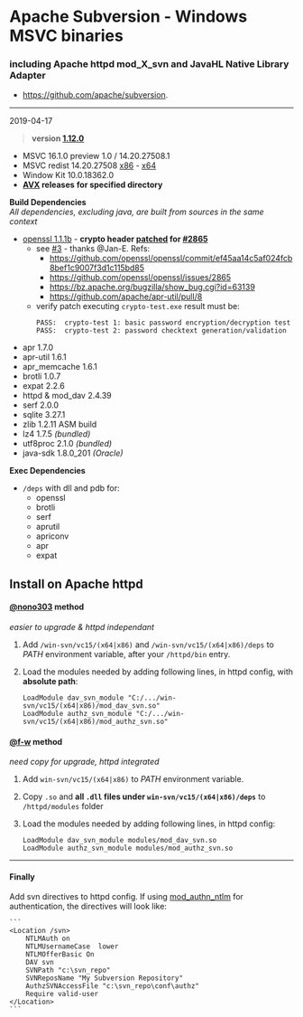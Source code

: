 # Apache Subversion - Windows MSVC binaries #
### including Apache httpd mod_X_svn and JavaHL Native Library Adapter   
 - https://github.com/apache/subversion.
----
2019-04-17
> **version [1.12.0](https://github.com/apache/subversion/tree/1.12.0)**

- MSVC 16.1.0 preview 1.0 / 14.20.27508.1
 - MSVC redist 14.20.27508 [x86](https://download.visualstudio.microsoft.com/download/pr/092cda8f-872f-47fd-b549-54bbb8a81877/ddc5ec3f90091ca690a67d0d697f1242/vc_redist.x86.exe) - [x64](https://download.visualstudio.microsoft.com/download/pr/21614507-28c5-47e3-973f-85e7f66545a4/f3a2caa13afd59dd0e57ea374dbe8855/vc_redist.x64.exe)
- Window Kit 10.0.18362.0
- **[AVX](https://msdn.microsoft.com/fr-fr/library/jj620901.aspx) releases** __for specified directory__

**Build Dependencies**  
*All dependencies, excluding java, are built from sources in the same context*
 - [openssl 1.1.1b](https://github.com/openssl/openssl/tree/OpenSSL_1_1_1b) - __crypto header [patched](https://github.com/openssl/openssl/commit/ef45aa14c5af024fcb8bef1c9007f3d1c115bd85) for [#2865](https://github.com/openssl/openssl/issues/2865)__
   - see [#3](https://github.com/nono303/win-svn/issues/3#issuecomment-462668858) - thanks @Jan-E. Refs: 
      - https://github.com/openssl/openssl/commit/ef45aa14c5af024fcb8bef1c9007f3d1c115bd85
      - https://github.com/openssl/openssl/issues/2865
      - https://bz.apache.org/bugzilla/show_bug.cgi?id=63139
      - https://github.com/apache/apr-util/pull/8
    - verify patch executing `crypto-test.exe` result must be:
      ```
      PASS:  crypto-test 1: basic password encryption/decryption test
      PASS:  crypto-test 2: password checktext generation/validation
      ```
 - apr 1.7.0
 - apr-util 1.6.1
 - apr_memcache 1.6.1
 - brotli 1.0.7
 - expat 2.2.6
 - httpd & mod_dav 2.4.39
 - serf 2.0.0
 - sqlite 3.27.1
 - zlib 1.2.11 ASM build
 - lz4 1.7.5 *(bundled)*
 - utf8proc 2.1.0 *(bundled)*
 - java-sdk 1.8.0_201 *(Oracle)*

**Exec Dependencies**

- `/deps` with dll and pdb for:
  - openssl
  - brotli
  - serf
  - aprutil
  - apriconv
  - apr
  - expat

## Install on Apache httpd  
#### [@nono303](https://github.com/nono303) method  
*easier to upgrade & httpd independant*  
1. Add `/win-svn/vc15/(x64|x86)` and `/win-svn/vc15/(x64|x86)/deps` to *PATH* environment variable, after your `/httpd/bin` entry.
2. Load the modules needed by adding following lines, in httpd config, with **absolute path**:

    ```
    LoadModule dav_svn_module "C:/.../win-svn/vc15/(x64|x86)/mod_dav_svn.so"
    LoadModule authz_svn_module "C:/.../win-svn/vc15/(x64|x86)/mod_authz_svn.so"
    ```

#### [@f-w](https://github.com/f-w]) method
*need copy for upgrade, httpd integrated*
1. Add `win-svn/vc15/(x64|x86)` to *PATH* environment variable.
2. Copy `.so` and **all `.dll` files under `win-svn/vc15/(x64|x86)/deps`** to `/httpd/modules` folder
3. Load the modules needed by adding following lines, in httpd config:

    ```
    LoadModule dav_svn_module modules/mod_dav_svn.so
    LoadModule authz_svn_module modules/mod_authz_svn.so
    ```

----
#### Finally 
Add svn directives to httpd config. 
If using [mod_authn_ntlm](https://github.com/TQsoft-GmbH/mod_authn_ntlm) for authentication, the directives will look like:

    ```
    <Location /svn>
        NTLMAuth on
        NTLMUsernameCase  lower
        NTLMOfferBasic On
        DAV svn
        SVNPath "c:\svn_repo"
        SVNReposName "My Subversion Repository"
        AuthzSVNAccessFile "c:\svn_repo\conf\authz"
        Require valid-user
    </Location>
    ```